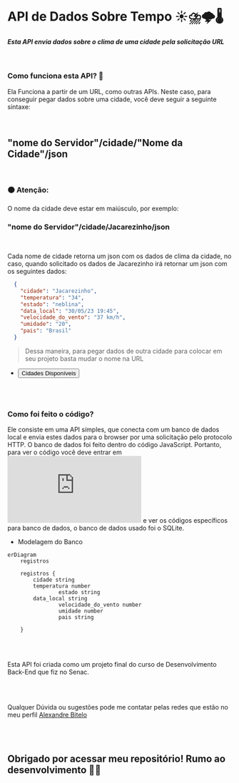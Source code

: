 # API de Dados Sobre Tempo ☀️⛈️🌩🌡️
  <h4><i>Esta API envia dados sobre o clima de uma cidade pela solicitação URL</i></h4> 
  <br>


### Como funciona esta API? 🤔
  Ela Funciona a partir de um URL, como outras APIs. Neste caso, para conseguir pegar dados sobre uma cidade, você deve seguir a seguinte sintaxe:

<br>

  
## "nome do Servidor"/cidade/"Nome da Cidade"/json
<br>


### 🟠 Atenção:

O nome da cidade deve estar em maiúsculo, por exemplo:

### "nome do Servidor"/cidade/Jacarezinho/json
<br>

  Cada nome de cidade retorna um json com os dados de clima da cidade, no caso, quando solicitado os dados de Jacarezinho irá retornar um json com os seguintes dados:
```json
  {
    "cidade": "Jacarezinho",
    "temperatura": "34",
    "estado": "neblina",
    "data_local": "30/05/23 19:45",
    "velocidade_do_vento": "37 km/h",
    "umidade": "20",
    "pais": "Brasil"
  }

```

> Dessa maneira, para pegar dados de outra cidade para colocar em seu projeto basta mudar o nome na URL

* <a href='https://github.com/AlexandreBitelo/Projeto-Tempo/blob/main/dadosDoBanco.js'><button>Cidades Disponíveis</button></a>

<br>
<br>

### Como foi feito o código?
Ele consiste em uma API símples, que conecta com um banco de dados local e envia estes dados para o browser por uma solicitação pelo protocolo HTTP.
O banco de dados foi feito dentro do código JavaScript. Portanto, para ver o código você deve entrar em ![index.js](https://github.com/AlexandreBitelo/Projeto-Tempo/blob/main/index.js) e ver os códigos específicos para banco de dados, o banco de dados usado foi o SQLite.

* Modelagem do Banco
```mermaid
erDiagram
    registros 

    registros {
        cidade string
        temperatura number
				estado string
        data_local string
				velocidade_do_vento number
				umidade number
				pais string 

    }
```

<br>
<br>

Esta API foi criada como um projeto final do curso de Desenvolvimento Back-End que fiz no Senac.


<br>
<br>

Qualquer Dúvida ou sugestões pode me contatar pelas redes que estão no meu perfil [Alexandre Bitelo](https://github.com/AlexandreBitelo)

<br>
<br>

## Obrigado por acessar meu repositório! Rumo ao desenvolvimento 👨‍💻




